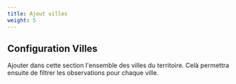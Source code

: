 ```yaml
---
title: Ajout villes
weight: 5
---
```


## Configuration Villes

Ajouter dans cette section l'ensemble des villes du territoire.
Celà permettra ensuite de filtrer les observations pour chaque ville.

